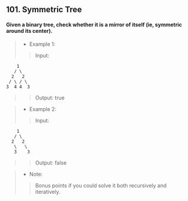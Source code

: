 ## 101. Symmetric Tree
#### Given a binary tree, check whether it is a mirror of itself (ie, symmetric around its center).

>* Example 1:
>> Input:
```
    1
   / \
  2   2
 / \ / \
3  4 4  3
```
>> Output: true

>* Example 2:
>> Input:
```
    1
   / \
  2   2
   \   \
   3    3
```
>> Output: false

>* Note:
>> Bonus points if you could solve it both recursively and iteratively.
